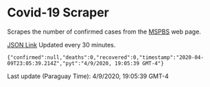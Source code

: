 # Covid-19 Scraper

Scrapes the number of confirmed cases from the [MSPBS](https://www.mspbs.gov.py/covid-19.php) web page.

[JSON Link](https://jmayalag.github.io/covid19-scrape/cases.json)
Updated every 30 minutes.
```
{"confirmed":null,"deaths":0,"recovered":0,"timestamp":"2020-04-09T23:05:39.214Z","pyt":"4/9/2020, 19:05:39 GMT-4"}
```
Last update (Paraguay Time): 4/9/2020, 19:05:39 GMT-4